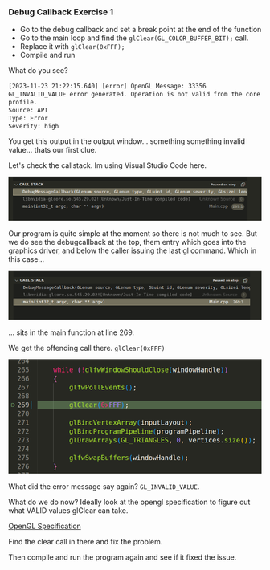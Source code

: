 ### Debug Callback Exercise 1

- Go to the debug callback and set a break point at the end of the function
- Go to the main loop and find the `glClear(GL_COLOR_BUFFER_BIT);` call.
- Replace it with `glClear(0xFFF);` 
- Compile and run

What do you see?

```
[2023-11-23 21:22:15.640] [error] OpenGL Message: 33356 GL_INVALID_VALUE error generated. Operation is not valid from the core profile.
Source: API
Type: Error
Severity: high
```

You get this output in the output window... something something invalid value... thats our first clue.

Let's check the callstack. Im using Visual Studio Code here.

![](02-debug-callback-01-callstack.png)

Our program is quite simple at the moment so there is not much to see. But we do see the debugcallback at the top, them entry which goes into the graphics driver, and below the caller issuing the last gl command. Which in this case...

![](02-debug-callback-02-callstack.png)

... sits in the main function at line 269.

We get the offending call there. `glClear(0xFFF)`

![](02-debug-callback-03-callstack.png)

What did the error message say again? `GL_INVALID_VALUE`.

What do we do now?
Ideally look at the opengl specification to figure out what VALID values glClear can take.

[OpenGL Specification](https://registry.khronos.org/OpenGL/specs/gl/glspec46.core.pdf)

Find the clear call in there and fix the problem.

Then compile and run the program again and see if it fixed the issue.

